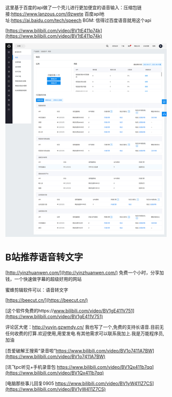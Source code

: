 

这里基于百度的api做了一个壳儿进行更加便宜的语音输入：压缩包链接:https://www.lanzous.com/i9zwete 百度api地址:https://ai.baidu.com/tech/speech BGM:
信得过百度语音就用这个api

[https://www.bilibili.com/video/BV1tE411p74k](https://www.bilibili.com/video/BV1tE411p74k)

![](_v_images/1591513569_15890.png)
# B站推荐语音转文字

[http://yinzhuanwen.com/](http://yinzhuanwen.com/)
免费一个小时，分享加钱，一个快速做字幕的超级好用的网站



蜜蜂剪辑软件可以：语音转文字

[https://beecut.cn/](https://beecut.cn/)







[这个软件免费的https://www.bilibili.com/video/BV1gE411V751](https://www.bilibili.com/video/BV1gE411V751)

评论区大佬：http://yuyin.gzwmdy.cn/ 我也写了一个,免费的支持长语音.目前无任何收费的打算.欢迎使用,用爱发电.有其他需求可以联系我加上.我是万能程序员,加油

[吾爱破解王搜索“录音啦”https://www.bilibili.com/video/BV1o7411A7BW](https://www.bilibili.com/video/BV1o7411A7BW)

[讯飞pc听见+手机录音包 https://www.bilibili.com/video/BV1Qx411b7qq](https://www.bilibili.com/video/BV1Qx411b7qq)

[电脑那些事儿回复0905 https://www.bilibili.com/video/BV1yW411Z7CS](https://www.bilibili.com/video/BV1yW411Z7CS)

































































































































